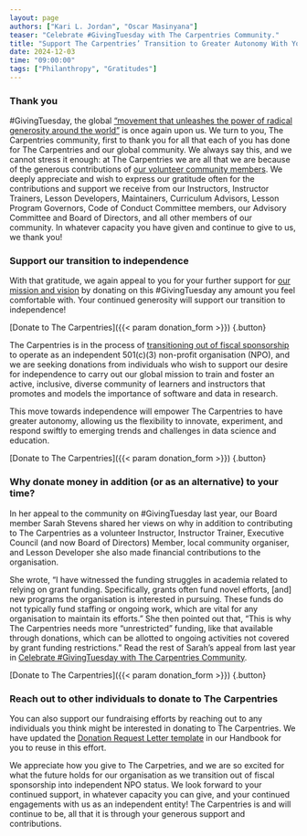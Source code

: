 ```yaml
---
layout: page
authors: ["Kari L. Jordan", "Oscar Masinyana"]
teaser: "Celebrate #GivingTuesday with The Carpentries Community."
title: "Support The Carpentries’ Transition to Greater Autonomy With Your Donations"
date: 2024-12-03
time: "09:00:00"
tags: ["Philanthropy", "Gratitudes"]
---
```


### Thank you

#GivingTuesday, the global [“movement that unleashes the power of radical generosity around the world”](https://www.givingtuesday.org/about/) is once again upon us. We turn to you, The Carpentries community, first to thank you for all that each of you has done for The Carpentries and our global community. We always say this, and we cannot stress it enough: at The Carpentries we are all that we are because of the generous contributions of [our volunteer community members](/community/). We deeply appreciate and wish to express our gratitude often for the contributions and support we receive from our Instructors, Instructor Trainers, Lesson Developers, Maintainers, Curriculum Advisors, Lesson Program Governors, Code of Conduct Committee members, our Advisory Committee and Board of Directors, and all other members of our community. In whatever capacity you have given and continue to give to us, we thank you! 

### Support our transition to independence 

With that gratitude, we again appeal to you for your further support for [our mission and vision](/about-us/#our-vision) by donating on this #GivingTuesday any amount you feel comfortable with. Your continued generosity will support our transition to independence!

[Donate to The Carpentries]({{< param donation_form >}})
{.button}

The Carpentries is in the process of [transitioning out of fiscal sponsorship](/blog/2023/08/carpentries-transition-to-independent-status/) to operate as an independent 501(c)(3) non-profit organisation (NPO), and we are seeking donations from individuals who wish to support our desire for independence to carry out our global mission to train and foster an active, inclusive, diverse community of learners and instructors that promotes and models the importance of software and data in research. 

This move towards independence will empower The Carpentries to have greater autonomy, allowing us the flexibility to innovate, experiment, and respond swiftly to emerging trends and challenges in data science and education.

[Donate to The Carpentries]({{< param donation_form >}})
{.button}

### Why donate money in addition (or as an alternative) to your time?

In her appeal to the community on #GivingTuesday last year, our Board member Sarah Stevens shared her views on why in addition to contributing to The Carpentries as a volunteer Instructor, Instructor Trainer, Executive Council (and now Board of Directors) Member, local community organiser, and Lesson Developer she also made financial contributions to the organisation. 

She wrote, “I have witnessed the funding struggles in academia related to relying on grant funding. Specifically, grants often fund novel efforts, [and] new programs the organisation is interested in pursuing. These funds do not typically fund staffing or ongoing work, which are vital for any organisation to maintain its efforts.” She then pointed out that, “This is why The Carpentries needs more “unrestricted” funding, like that available through donations, which can be allotted to ongoing activities not covered by grant funding restrictions.” Read the rest of Sarah’s appeal from last year in [Celebrate #GivingTuesday with The Carpentries Community](/blog/2023/11/celebrate-givingtuesday-with-the-carpentries/). 

[Donate to The Carpentries]({{< param donation_form >}})
{.button}

### Reach out to other individuals to donate to The Carpentries

You can also support our fundraising efforts by reaching out to any individuals you think might be interested in donating to The Carpentries. We have updated the [Donation Request Letter template](https://docs.carpentries.org/topic_folders/fundraising/donation-request-resources.html) in our Handbook for you to reuse in this effort. 

We appreciate how you give to The Carpetries, and we are so excited for what the future holds for our organisation as we transition out of fiscal sponsorship into independent NPO status. We look forward to your continued support, in whatever capacity you can give, and your continued engagements with us as an independent entity! The Carpentries is and will continue to be, all that it is through your generous support and contributions. 
